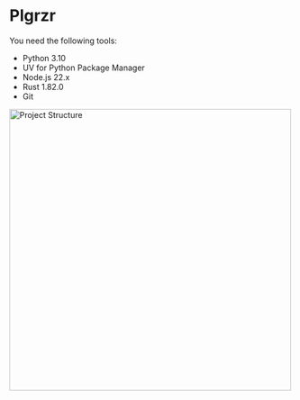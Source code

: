 # Plgrzr

You need the following tools:

* Python 3.10
* UV for Python Package Manager
* Node.js 22.x
* Rust 1.82.0
* Git

<img src="docs/images/project_structure.png" alt="Project Structure" width="500"/>
